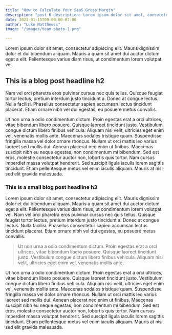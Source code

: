 ```yaml
---
title: "How to Calculate Your SaaS Gross Margin"
description: "post 6 description: Lorem ipsum dolor sit amet, consetetur sadipscing elitr, sed diam nonumy."
date: 2023-01-15T09:00:00-07:00
author: "Luke Matthewss"
image: "/images/team-photo-1.png"

---
```


Lorem ipsum dolor sit amet, consectetur adipiscing elit. Mauris dignissim dolor et dui bibendum aliquam. Mauris a quam sit amet dui auctor dictum eget a elit. Pellentesque varius diam risus, ut condimentum lorem volutpat vel.

## This is a blog post headline h2

Nam vel orci pharetra eros pulvinar cursus nec quis tellus. Quisque feugiat tortor lectus, pretium interdum justo tincidunt a. Donec at congue lectus. Nulla facilisi. Phasellus consectetur sapien accumsan lectus tincidunt placerat. Etiam ornare nibh vel dui egestas, eu posuere metus convallis.

Ut non urna a odio condimentum dictum. Proin egestas erat a orci ultrices, vitae bibendum libero posuere. Quisque laoreet tincidunt justo. Vestibulum congue dictum libero finibus vehicula. Aliquam nisi velit, ultricies eget enim vel, venenatis mollis ante. Maecenas sodales tristique quam. Suspendisse fringilla massa vel dolor ornare rhoncus. Nullam ut orci mattis leo varius laoreet sed mollis dui. Aenean placerat nec enim ut finibus. Maecenas suscipit nibh eu neque egestas, non condimentum mi bibendum. Sed est eros, molestie consectetur auctor non, lobortis quis tortor. Nam cursus imperdiet massa volutpat hendrerit. Sed suscipit ligula iaculis lorem sagittis tincidunt. Etiam pellentesque metus vel enim iaculis aliquam. Mauris at nisi sed elit gravida malesuada.

### This is a small blog post headline h3

Lorem ipsum dolor sit amet, consectetur adipiscing elit. Mauris dignissim dolor et dui bibendum aliquam. Mauris a quam sit amet dui auctor dictum eget a elit. Pellentesque varius diam risus, ut condimentum lorem volutpat vel. Nam vel orci pharetra eros pulvinar cursus nec quis tellus. Quisque feugiat tortor lectus, pretium interdum justo tincidunt a. Donec at congue lectus. Nulla facilisi. Phasellus consectetur sapien accumsan lectus tincidunt placerat. Etiam ornare nibh vel dui egestas, eu posuere metus convallis.

> Ut non urna a odio condimentum dictum. Proin egestas erat a orci ultrices, vitae bibendum libero posuere. Quisque laoreet tincidunt justo. Vestibulum congue dictum libero finibus vehicula. Aliquam nisi velit, ultricies eget enim vel, venenatis mollis ante.

Ut non urna a odio condimentum dictum. Proin egestas erat a orci ultrices, vitae bibendum libero posuere. Quisque laoreet tincidunt justo. Vestibulum congue dictum libero finibus vehicula. Aliquam nisi velit, ultricies eget enim vel, venenatis mollis ante. Maecenas sodales tristique quam. Suspendisse fringilla massa vel dolor ornare rhoncus. Nullam ut orci mattis leo varius laoreet sed mollis dui. Aenean placerat nec enim ut finibus. Maecenas suscipit nibh eu neque egestas, non condimentum mi bibendum. Sed est eros, molestie consectetur auctor non, lobortis quis tortor. Nam cursus imperdiet massa volutpat hendrerit. Sed suscipit ligula iaculis lorem sagittis tincidunt. Etiam pellentesque metus vel enim iaculis aliquam. Mauris at nisi sed elit gravida malesuada.
